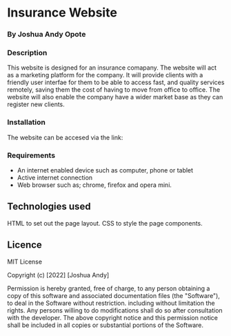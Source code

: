 # Insurance Website

### By Joshua Andy Opote

### Description
This website is designed for an insurance comapany. The website will act as  a marketing platform for the company. It will provide clients with a friendly user interfae for them to be able to access fast, and quality services remotely, saving them the cost of having to move from office to office. The website will also enable the company have a wider market base as they can register new clients.
### Installation
The website can be accesed via the link:
### Requirements
* An internet enabled device such as computer, phone or tablet
* Active internet connection
* Web browser such as; chrome, firefox and opera mini.
## Technologies used
HTML to set out the page layout.
CSS to style the page components.

## Licence

MIT License

Copyright (c) [2022] [Joshua Andy]

Permission is hereby granted, free of charge, to any person obtaining a copy of this software and associated documentation files (the "Software"), to deal in the Software without restriction. including without limitation the rights.
Any persons willing to do modifications shall do so after consultation with the developer.
The above copyright notice and this permission notice shall be included in all copies or substantial portions of the Software.

